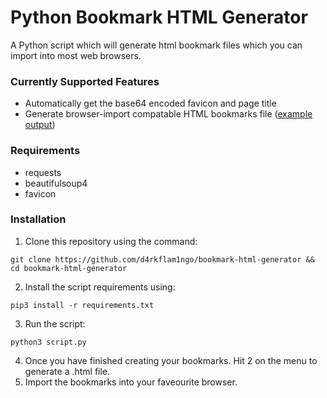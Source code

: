# Python Bookmark HTML Generator
A Python script which will generate html bookmark files which you can import into most web browsers.

### Currently Supported Features
* Automatically get the base64 encoded favicon and page title
* Generate browser-import compatable HTML bookmarks file ([example output](https://github.com/d4rkflam1ngo/bookmark-html-generator/blob/main/example-output.html))

### Requirements
* requests
* beautifulsoup4
* favicon

### Installation
1. Clone this repository using the command:
```
git clone https://github.com/d4rkflam1ngo/bookmark-html-generator && cd bookmark-html-generator
```
2. Install the script requirements using:
```
pip3 install -r requirements.txt
```
3. Run the script:
```
python3 script.py
```
4. Once you have finished creating your bookmarks. Hit 2 on the menu to generate a .html file.
5. Import the bookmarks into your faveourite browser.
